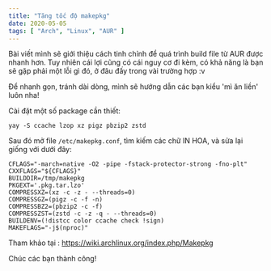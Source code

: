 ```yaml
---
title: "Tăng tốc độ makepkg"
date: 2020-05-05
tags: [ "Arch", "Linux", "AUR" ]
---
```


Bài viết mình sẽ giới thiệu cách tinh chỉnh để quá trình build file từ AUR được nhanh hơn. Tuy nhiên cái lợi cũng có cái nguy cơ đi kèm, có khả năng là bạn sẽ gặp phải một lỗi gì đó, ở đâu đấy trong vài trường hợp :v

Để nhanh gọn, tránh dài dòng, mình sẽ hướng dẫn các bạn kiểu 'mì ăn liền' luôn nha!

Cài đặt một số package cần thiết:

```shell
yay -S ccache lzop xz pigz pbzip2 zstd
```

Sau đó mở file `/etc/makepkg.conf`, tìm kiếm các chữ IN HOA, và sửa lại giống với dưới đây:

```shell
CFLAGS="-march=native -O2 -pipe -fstack-protector-strong -fno-plt"
CXXFLAGS="${CFLAGS}"
BUILDDIR=/tmp/makepkg
PKGEXT='.pkg.tar.lzo'
COMPRESSXZ=(xz -c -z - --threads=0)
COMPRESSGZ=(pigz -c -f -n)
COMPRESSBZ2=(pbzip2 -c -f)
COMPRESSZST=(zstd -c -z -q - --threads=0)
BUILDENV=(!distcc color ccache check !sign)
MAKEFLAGS="-j$(nproc)"
```

Tham khảo tại : <https://wiki.archlinux.org/index.php/Makepkg>

Chúc các bạn thành công!

